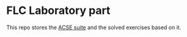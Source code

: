 # FLC Laboratory part

This repo stores the [ACSE suite] and the solved exercises based on it.

[ACSE suite]: https://github.com/zerbfra/acse
